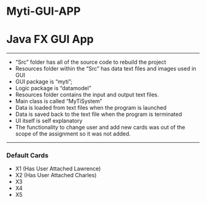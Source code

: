 # Myti-GUI-APP
<h1>Java FX GUI App</h1>

<hr>
<ul>
<li>“Src” folder has all of the source code to rebuild the project</li>
<li>Resources folder within the “Src” has data text files and images used in GUI</li>
<li>GUI package is “myti”;</li>
<li>Logic package is “datamodel”</li>
<li>Resources folder contains the input and output text files.</li>
<li>Main class is called “MyTiSystem”</li>
<li>Data is loaded from text files when the program is launched</li>
<li>Data is saved back to the text file when the program is terminated</li>
<li>UI itself is self explanatory</li>
<li>The functionality to change user and add new cards was out of
the scope of the assignment so it was not added.</li>
</ul>
<hr>
<h3>Default Cards</h3>
<ul>
<li>X1 (Has User Attached Lawrence)</li>
<li>X2 (Has User Attached Charles)</li>
<li>X3</li>
<li>X4</li>
<li>X5</li>
</ul>

